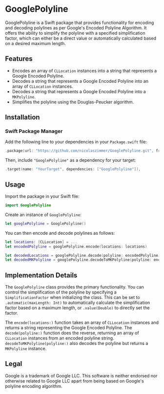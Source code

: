 # GooglePolyline

GooglePolyline is a Swift package that provides functionality for encoding and decoding polylines as per Google's Encoded Polyline Algorithm. It offers the ability to simplify the polyline with a specified simplification factor, which can either be a direct value or automatically calculated based on a desired maximum length.

## Features
- Encodes an array of `CLLocation` instances into a string that represents a Google Encoded Polyline.
- Decodes a string that represents a Google Encoded Polyline into an array of `CLLocation` instances.
- Decodes a string that represents a Google Encoded Polyline into a `MKPolyline`.
- Simplifies the polyline using the Douglas-Peucker algorithm.

## Installation

### Swift Package Manager
Add the following line to your dependencies in your `Package.swift` file:
```swift
.package(url: "https://github.com/nicolaszimmer/GooglePolyline.git", from: "1.0.0"),
```
Then, include `"GooglePolyline"` as a dependency for your target:
```swift
.target(name: "YourTarget", dependencies: ["GooglePolyline"]),
```
## Usage
Import the package in your Swift file:
```swift
import GooglePolyline
```

Create an instance of `GooglePolyline`:
```swift
let googlePolyline = GooglePolyline()
```

You can then encode and decode polylines as follows:
```swift
let locations: [CLLocation] = ...
let encodedPolyline = googlePolyline.encode(locations: locations)

let decodedLocations = googlePolyline.decode(polyline: encodedPolyline)
let decodedMKPolyline = googlePolyline.decodeToMKPolyline(polyline: encodedPolyline)
```

## Implementation Details
The `GooglePolyline` class provides the primary functionality. You can control the simplification of the polyline by specifying a `SimplificationFactor` when initializing the class. This can be set to `.automatic(maxLength: Int)` to automatically calculate the simplification factor based on a maximum length, or `.value(Double)` to directly set the factor.

The `encode(locations:)` function takes an array of `CLLocation` instances and returns a string representing the Google Encoded Polyline. The `decode(polyline:)` function does the reverse, returning an array of `CLLocation` instances from an encoded polyline string. `decodeToMKPolyline(polyline:)` also decodes the polyline but returns a `MKPolyline` instance.

## Legal
Google is a trademark of Google LLC. This software is neither endorsed nor otherwise related to Google LLC apart from being based on Google's polyline encoding algorithm.
